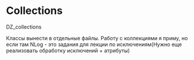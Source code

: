# Collections
DZ_collections

Классы вынести в отдельные файлы. Работу с коллекциями я приму, но если там NLog - это задания для лекции по исключениям(Нужно еще реализовать обработку исключений + атрибуты)
